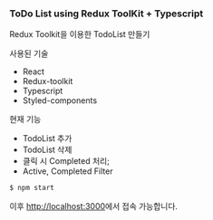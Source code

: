 ### ToDo List using Redux ToolKit + Typescript

Redux Toolkit을 이용한 TodoList 만들기

사용된 기술

- React
- Redux-toolkit
- Typescript
- Styled-components

현재 기능

- TodoList 추가
- TodoList 삭제
- 클릭 시 Completed 처리;
- Active, Completed Filter

```bash
$ npm start
```

이후 [http://localhost:3000](http://localhost:3000)에서 접속 가능합니다.
